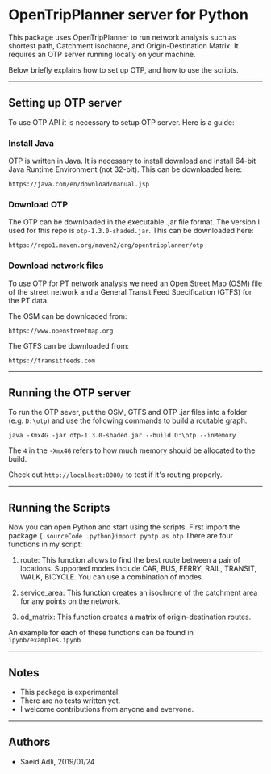 # OpenTripPlanner server for Python

This package uses OpenTripPlanner to run network analysis such as shortest path, Catchment isochrone, and Origin-Destination Matrix. It requires an OTP server running locally on your machine. 

Below briefly explains how to set up OTP, and how to use the scripts.

---

## Setting up OTP server

To use OTP API it is necessary to setup OTP server. Here is a guide:

### Install Java
OTP is written in Java. It is necessary to install download and install 64-bit Java Runtime Environment (not 32-bit). This can be downloaded here: 

```
https://java.com/en/download/manual.jsp
```

### Download OTP

The OTP can be downloaded in the executable .jar file format. The version I used for this repo is ```otp-1.3.0-shaded.jar```. This can be downloaded here: 

```
https://repo1.maven.org/maven2/org/opentripplanner/otp
```

### Download network files

To use OTP for PT network analysis we need an Open Street Map (OSM) file of the street network and a General Transit Feed Specification (GTFS) for the PT data. 

The OSM can be downloaded from: 

```
https://www.openstreetmap.org
```

The GTFS can be downloaded from: 

```
https://transitfeeds.com
```
---

## Running the OTP server

To run the OTP sever, put the OSM, GTFS and OTP .jar files into a folder (e.g. ```D:\otp```) and use the following commands to build a routable graph.

```shell
java -Xmx4G -jar otp-1.3.0-shaded.jar --build D:\otp --inMemory
```

The ```4``` in the ```-Xmx4G``` refers to how much memory should be allocated to the build.

Check out ```http://localhost:8080/``` to test if it's routing properly.

---

## Running the Scripts
Now you can open Python and start using the scripts. First import the package ```{.sourceCode .python}import pyotp as otp```  There are four functions in my script:

1) route: This function allows to find the best route between a pair of locations. Supported modes include CAR, BUS, FERRY, RAIL, TRANSIT, WALK, BICYCLE. You can use a combination of modes.

2) service_area: This function creates an isochrone of the catchment area for any points on the network. 

3) od_matrix: This function creates a matrix of origin-destination routes. 

An example for each of these functions can be found in ```ipynb/examples.ipynb```

---

## Notes
* This package is experimental.
* There are no tests written yet.
* I welcome contributions from anyone and everyone.

---

## Authors
* Saeid Adli, 2019/01/24
